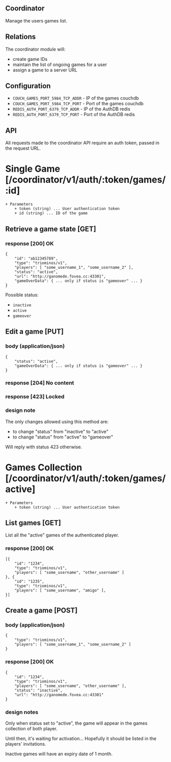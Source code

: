 Coordinator
-----------

Manage the users games list.

Relations
---------

The coordinator module will:
 * create game IDs
 * maintain the list of ongoing games for a user
 * assign a game to a server URL

Configuration
-------------

 * `COUCH_GAMES_PORT_5984_TCP_ADDR` - IP of the games couchdb
 * `COUCH_GAMES_PORT_5984_TCP_PORT` - Port of the games couchdb
 * `REDIS_AUTH_PORT_6379_TCP_ADDR` - IP of the AuthDB redis
 * `REDIS_AUTH_PORT_6379_TCP_PORT` - Port of the AuthDB redis

API
---

All requests made to the coordinator API require an auth token, passed in the request URL.

# Single Game [/coordinator/v1/auth/:token/games/:id]

    + Parameters
        + token (string) ... User authentication token
        + id (string) ... ID of the game

## Retrieve a game state [GET]

### response [200] OK

    {
        "id": "ab12345789",
        "type": "triominos/v1",
        "players": [ "some_username_1", "some_username_2" ],
        "status": "active",
        "url": "http://ganomede.fovea.cc:43301",
        "gameOverData": { ... only if status is "gameover" ... }
    }

Possible status:

 * `inactive`
 * `active`
 * `gameover`

## Edit a game [PUT]

### body (application/json)

    {
        "status": "active",
        "gameOverData": { ... only if status is "gameover" ... }
    }

### response [204] No content

### response [423] Locked

### design note

The only changes allowed using this method are:
 - to change "status" from "inactive" to "active"
 - to change "status" from "active" to "gameover"

Will reply with status 423 otherwise.

# Games Collection [/coordinator/v1/auth/:token/games/active]

    + Parameters
        + token (string) ... User authentication token

## List games [GET]

List all the "active" games of the authenticated player.

### response [200] OK

    [{
        "id": "1234",
        "type": "triominos/v1",
        "players": [ "some_username", "other_username" ]
    }, {
        "id": "1235",
        "type": "triominos/v1",
        "players": [ "some_username", "amigo" ],
    }]

## Create a game [POST]

### body (application/json)

    {
        "type": "triominos/v1",
        "players": [ "some_username_1", "some_username_2" ]
    }

### response [200] OK

    {
        "id": "1234",
        "type": "triominos/v1",
        "players": [ "some_username", "other_username" ],
        "status": "inactive",
        "url": "http://ganomede.fovea.cc:43301"
    }

### design notes

Only when status set to "active", the game will appear in the games collection of both player.

Until then, it's waiting for activation... Hopefully it should be listed in the players' invitations.

Inactive games will have an expiry date of 1 month.

